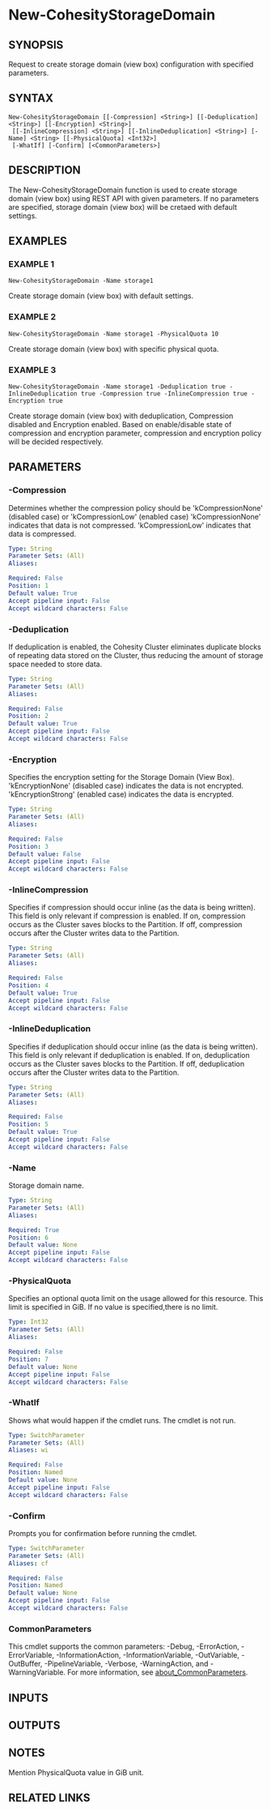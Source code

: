 # New-CohesityStorageDomain

## SYNOPSIS
Request to create storage domain (view box) configuration with specified parameters.

## SYNTAX

```
New-CohesityStorageDomain [[-Compression] <String>] [[-Deduplication] <String>] [[-Encryption] <String>]
 [[-InlineCompression] <String>] [[-InlineDeduplication] <String>] [-Name] <String> [[-PhysicalQuota] <Int32>]
 [-WhatIf] [-Confirm] [<CommonParameters>]
```

## DESCRIPTION
The New-CohesityStorageDomain function is used to create storage domain (view box) using REST API with given parameters.
If no parameters are specified, storage domain (view box) will be cretaed with default settings.

## EXAMPLES

### EXAMPLE 1
```
New-CohesityStorageDomain -Name storage1
```

Create storage domain (view box) with default settings.

### EXAMPLE 2
```
New-CohesityStorageDomain -Name storage1 -PhysicalQuota 10
```

Create storage domain (view box) with specific physical quota.

### EXAMPLE 3
```
New-CohesityStorageDomain -Name storage1 -Deduplication true -InlineDeduplication true -Compression true -InlineCompression true -Encryption true
```

Create storage domain (view box) with deduplication, Compression disabled and Encryption enabled.
Based on enable/disable state of compression and encryption parameter, compression and encryption policy will be decided respectively.

## PARAMETERS

### -Compression
Determines whether the compression policy should be 'kCompressionNone' (disabled case) or 'kCompressionLow' (enabled case)
'kCompressionNone' indicates that data is not compressed.
'kCompressionLow' indicates that data is compressed.

```yaml
Type: String
Parameter Sets: (All)
Aliases:

Required: False
Position: 1
Default value: True
Accept pipeline input: False
Accept wildcard characters: False
```

### -Deduplication
If deduplication is enabled, the Cohesity Cluster eliminates duplicate blocks of repeating data stored on the Cluster,
thus reducing the amount of storage space needed to store data.

```yaml
Type: String
Parameter Sets: (All)
Aliases:

Required: False
Position: 2
Default value: True
Accept pipeline input: False
Accept wildcard characters: False
```

### -Encryption
Specifies the encryption setting for the Storage Domain (View Box).
'kEncryptionNone' (disabled case) indicates the data is not encrypted.
'kEncryptionStrong' (enabled case) indicates the data is encrypted.

```yaml
Type: String
Parameter Sets: (All)
Aliases:

Required: False
Position: 3
Default value: False
Accept pipeline input: False
Accept wildcard characters: False
```

### -InlineCompression
Specifies if compression should occur inline (as the data is being written).
This field is only relevant if compression is enabled.
If on, compression occurs as the Cluster saves blocks to the Partition.
If off, compression occurs after the Cluster writes data to the Partition.

```yaml
Type: String
Parameter Sets: (All)
Aliases:

Required: False
Position: 4
Default value: True
Accept pipeline input: False
Accept wildcard characters: False
```

### -InlineDeduplication
Specifies if deduplication should occur inline (as the data is being written).
This field is only relevant if deduplication is enabled.
If on, deduplication occurs as the Cluster saves blocks to the Partition.
If off, deduplication occurs after the Cluster writes data to the Partition.

```yaml
Type: String
Parameter Sets: (All)
Aliases:

Required: False
Position: 5
Default value: True
Accept pipeline input: False
Accept wildcard characters: False
```

### -Name
Storage domain name.

```yaml
Type: String
Parameter Sets: (All)
Aliases:

Required: True
Position: 6
Default value: None
Accept pipeline input: False
Accept wildcard characters: False
```

### -PhysicalQuota
Specifies an optional quota limit on the usage allowed for this resource.
This limit is specified in GiB.
If no value is specified,there is no limit.

```yaml
Type: Int32
Parameter Sets: (All)
Aliases:

Required: False
Position: 7
Default value: None
Accept pipeline input: False
Accept wildcard characters: False
```

### -WhatIf
Shows what would happen if the cmdlet runs.
The cmdlet is not run.

```yaml
Type: SwitchParameter
Parameter Sets: (All)
Aliases: wi

Required: False
Position: Named
Default value: None
Accept pipeline input: False
Accept wildcard characters: False
```

### -Confirm
Prompts you for confirmation before running the cmdlet.

```yaml
Type: SwitchParameter
Parameter Sets: (All)
Aliases: cf

Required: False
Position: Named
Default value: None
Accept pipeline input: False
Accept wildcard characters: False
```

### CommonParameters
This cmdlet supports the common parameters: -Debug, -ErrorAction, -ErrorVariable, -InformationAction, -InformationVariable, -OutVariable, -OutBuffer, -PipelineVariable, -Verbose, -WarningAction, and -WarningVariable. For more information, see [about_CommonParameters](http://go.microsoft.com/fwlink/?LinkID=113216).

## INPUTS

## OUTPUTS

## NOTES
Mention PhysicalQuota value in GiB unit.

## RELATED LINKS
